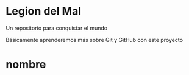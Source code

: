 # Legion del Mal
Un repositorio para conquistar el mundo

Básicamente aprenderemos más sobre Git y GitHub con este proyecto

# nombre

